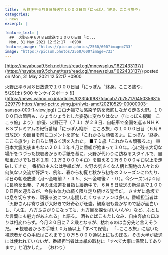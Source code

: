 ```yaml
---
title:  火野正平６月８日放送で１０００日目「にっぽん〝終身〟こころ旅や」  
categories:
- news
excerpt: |
  
feature_text: |
  ##  火野正平６月８日放送で１０００日目「に...
  Mon, 31 May 2021 12:52:17  +0900
feature_image: "https://picsum.photos/2560/600?image=733"
image: "https://picsum.photos/2560/600?image=733"
---
```


[https://hayabusa9.5ch.net/test/read.cgi/mnewsplus/1622433137/](https://hayabusa9.5ch.net/test/read.cgi/mnewsplus/1622433137/)
posted on Mon, 31 May 2021 12:52:17  +0900

<!--more-->

火野正平６月８日放送で１０００日目「にっぽん〝終身〟こころ旅や」 5/29(土) 5:00 サンケイスポーツ ![](https://news.yahoo.co.jp/articles/023f4df987fdacab77b75717045035681b229779 [https://amd-pctr.c.yimg.jp/r/iwiz-amd/20210529-00000003-sanspo-000-1-view.jpg)](https://amd-pctr.c.yimg.jp/r/iwiz-amd/20210529-00000003-sanspo-000-1-view.jpg)) コロナ禍でも感染予防を徹底しながら走る火野。１０００日の節目も、ひょうひょうとした姿勢に変わりはない（「にっぽん縦断　こころ旅」より） 俳優、火野正平（７１）が２８日、自転車で全国を巡るＮＨＫ　ＢＳプレミアムの紀行番組「にっぽん縦断　こころ旅」の１０００日目（６月８日放送）の節目を前にコメントを寄せ「これからも頑張るよ。にっぽん〝終身〟こころ旅や」と自らに明るく活を入れた。 ■７１歳「これからも頑張るよ」 東日本大震災後まもない２０１１年４月に番組が始まって１０年。心に残る大切な場所をつづった視聴者からの手紙を基に、火野が代わりに訪ねるスタイルで、自転車だけでも日本１周（１万２０００キロ）を超える１万６０００キロ以上を走破してきた。 番組の主人公は手紙だが、火野の気さくな人柄と現地の人々との何気ない交流が好評で、例年、春から初夏と秋から初冬の２シーズンにわたり、平日の朝晩放送（月〜金曜前７・４５、火〜金曜後７・０）。今シーズンは４月に長崎を出発、７月の北海道を目指し縦断中で、６月８日放送の新潟県で１０００日目を迎えるが、今後も体力の続く限り走り続ける覚悟だ。 さすがに急坂では息を切らすも、頑張る姿につい応援したくなるファンは多い。番組担当者は「火野さんは寄り道が大好きで好奇心が旺盛。観察眼も豊かなので話が面白いし、『人生、八方ふさがりになっても、九方目を探せばいいんや』など、ふとした言葉にも魅力があふれる」と語る。 酒もたばこもたしなみ、自由奔放な口ぶりは相変わらず。今月３０日に７２歳となるが、枯れるのは当分先と言えそうだ。 ★視聴者からの手紙１０万通以上「すべて保管」 「−こころ旅」に届いた視聴者からの手紙はこれまで１０万５０００通以上にものぼる。その大半が放送には使われていないが、番組担当者は本紙の取材に「すべて大事に保管してあります」と明かした。 （おわり）
